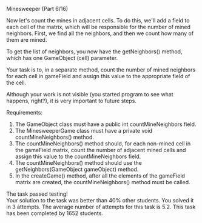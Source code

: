 Minesweeper (Part 6/16)



Now let's count the mines in adjacent cells. To do this, we'll add a field to each cell of 
the matrix, which will be responsible for the number of mined neighbors. First, we find all 
the neighbors, and then we count how many of them are mined.

To get the list of neighbors, you now have the getNeighbors() method, which has one 
GameObject (cell) parameter.

Your task is to, in a separate method, count the number of mined neighbors for each cell in 
gameField and assign this value to the appropriate field of the cell.

Although your work is not visible (you started program to see what happens, right?), it is 
very important to future steps.


Requirements:
1. The GameObject class must have a public int countMineNeighbors field.
2. The MinesweeperGame class must have a private void countMineNeighbors() method.
3. The countMineNeighbors() method should, for each non-mined cell in the gameField matrix, 
count the number of adjacent mined cells and assign this value to the countMineNeighbors 
field.
4. The countMineNeighbors() method should use the getNeighbors(GameObject gameObject) method.
5. In the createGame() method, after all the elements of the gameField matrix are created, 
the countMineNeighbors() method must be called.



The task passed testing!  
Your solution to the task was better than 40% other students. 
You solved it in 3 attempts. 
The average number of attempts for this task is 5.2. 
This task has been completed by 1652 students.